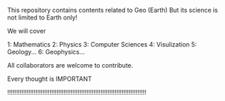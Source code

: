 
This repository contains contents related to Geo (Earth)
But its science is not limited to Earth only!

We will cover

1: Mathematics
2: Physics
3: Computer Sciences
4: Visulization
5: Geology...
6: Geophysics...




All collaborators are welcome to contribute.

Every thought is IMPORTANT


!!!!!!!!!!!!!!!!!!!!!!!!!!!!!!!!!!!!!!!!!!!!!!!!!!!!!!!!!!!!!!!!!!!!!!!!!!!!!!!
